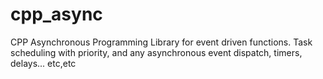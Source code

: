# cpp_async
CPP Asynchronous Programming Library for event driven functions. Task scheduling with priority, and any asynchronous event dispatch, timers, delays... etc,etc
